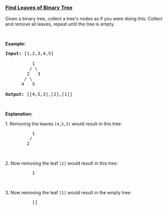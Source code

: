 ### [Find Leaves of Binary Tree](https://leetcode.com/problems/find-leaves-of-binary-tree)

<p>Given a binary tree, collect a tree&#39;s nodes as if you were doing this: Collect and remove all leaves, repeat until the tree is empty.</p>

<p>&nbsp;</p>

<p><strong>Example:</strong></p>

<pre>
<strong>Input: </strong><span id="example-input-1-1">[1,2,3,4,5]
&nbsp; 
&nbsp;         </span>1
         / \
        2   3
       / \     
      4   5    

<strong>Output: </strong><span id="example-output-1">[[4,5,3],[2],[1]]</span>
</pre>

<p>&nbsp;</p>

<p><strong>Explanation:</strong></p>

<p>1. Removing the leaves <code>[4,5,3]</code> would result in this tree:</p>

<pre>
          1
         / 
        2          
</pre>

<p>&nbsp;</p>

<p>2. Now removing the leaf <code>[2]</code> would result in this tree:</p>

<pre>
          1          
</pre>

<p>&nbsp;</p>

<p>3. Now removing the leaf <code>[1]</code> would result in the empty tree:</p>

<pre>
          []         
</pre>